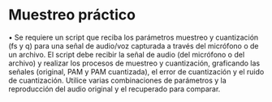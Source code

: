 # Muestreo práctico
•	Se requiere un script que reciba los parámetros muestreo y cuantización (fs y q) para una señal de audio/voz capturada a través del micrófono o de un archivo. El script debe recibir la señal de audio (del micrófono o del archivo) y realizar los procesos de muestreo y cuantización, graficando las señales (original, PAM y PAM cuantizada), el error de cuantización y el ruido de cuantización. Utilice varias combinaciones de parámetros y la reproducción del audio original y el recuperado para comparar.
